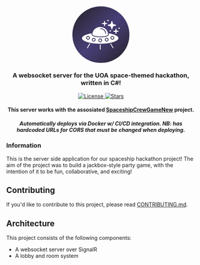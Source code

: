 
<div align="center">
    <h1>
        <img width="30%" src="LogoBanner.jpg?raw=true" style="border-radius: 50%;" align="center">
        <br>
    </h1>
    <h3>A websocket server for the UOA space-themed hackathon, written in C#!</h3>
    <p>
        <a href="https://github.com/ExceptionHandlersUOA/SpaceShipCrewServer/blob/master/LICENSE.md">
            <img alt="License" src="https://img.shields.io/github/license/exceptionhandlersuoa/spaceshipcrewserver?label=License&style=for-the-badge">
        </a>
        <a href="https://github.com/ExceptionHandlersUOA/SpaceShipCrewServer">
            <img alt="Stars" src="https://img.shields.io/github/stars/exceptionhandlersuoa/spaceshipcrewserver?color=gold&style=for-the-badge">
        </a>
    </p>
    <h4>This server works with the assosiated <a href="https://github.com/ExceptionHandlersUOA/SpaceshipCrewGameNew">SpaceshipCrewGameNew</a> project.</h4>
    <h5>Automatically deploys via Docker w/ CI/CD integration. NB: has hardcoded URLs for CORS that must be changed when deploying.</h4>
</div>

### Information

This is the server side application for our spaceship hackathon project! The aim of the project was to build a jackbox-style party game, with the intention of it to be fun, collaborative, and exciting!

## Contributing

If you'd like to contribute to this project, please read [CONTRIBUTING.md](CONTRIBUTING.md).

## Architecture

This project consists of the following components:

* A websocket server over SignalR
* A lobby and room system
